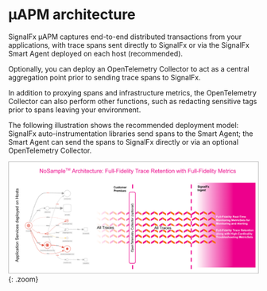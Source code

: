 # µAPM architecture

SignalFx µAPM captures end-to-end distributed transactions from your applications, with trace spans sent directly to SignalFx or via the SignalFx Smart Agent deployed on each host (recommended).

Optionally, you can deploy an OpenTelemetry Collector to act as a central aggregation point prior to sending trace spans to SignalFx.

In addition to proxying spans and infrastructure metrics, the OpenTelemetry Collector can also perform other functions, such as redacting sensitive tags prior to spans leaving your environment.

The following illustration shows the recommended deployment model: SignalFx auto-instrumentation libraries send spans to the Smart Agent; the Smart Agent can send the spans to SignalFx directly or via an optional OpenTelemetry Collector.

![Architecture Overview](../images/module6/arch-overview.png){: .zoom}
